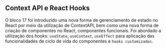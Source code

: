 
## Context API e React Hooks

O bloco 17 foi introduzido uma nova forma de gerenciamento de estado no React por meio da utilização de ContextAPI, bem como uma nova forma de criação de componentes no React, componentes funcionais. Foi abordado a utilização dos hooks: `useState`, `useContext`, `useEffect` para aplicação das funcionalidades de ciclo de vida do componentes e `hooks customizados`.

